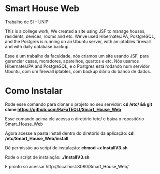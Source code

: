 # Smart House Web

Trabalho de SI - UNIP

This is a college work, We created a site using JSF to manage houses, residents, devices, rooms and etc. We've used Hibernate/JPA, PostgreSQL, and the Postgres is running on an Ubuntu server, with an iptables firewall and with daily database backup.

Esse é um trabalho da faculdade, nós criamos um site usando JSF, para gerenciar casas, moradores, aparelhos, quartos e etc. Nós usamos Hibernate/JPA and PostgreSQL, e o Postgres está rodando num servidor Ubuntu, com um firewall iptables, com backup diário do banco de dados.

<h1>Como Instalar</h1>

Rode esse comando para clonar o projeto no seu servidor: 
<strong>cd /etc/ && git clone https://github.com/RaFaTEOLI/Smart_House_Web</strong>

Esse comando acima ele acessa o diretório /etc/ e baixa o repositório Smart_House_Web

Agora acesse a pasta install dentro do diretório da aplicação:
<strong>cd /etc/Smart_House_Web/install</strong>

Dê permissão ao script de instalação:
<strong>chmod +x InstallV3.sh</strong>

Rode o script de instalação:
<strong>./InstallV3.sh</strong>

E pronto só acessar http://localhost:8080/Smart_House_Web/